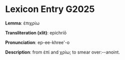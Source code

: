 # Lexicon Entry G2025

**Lemma**: ἐπιχρίω

**Transliteration (xlit)**: epichríō

**Pronunciation**: ep-ee-khree'-o

**Description**:
from ἐπί and χρίω; to smear over:--anoint.
